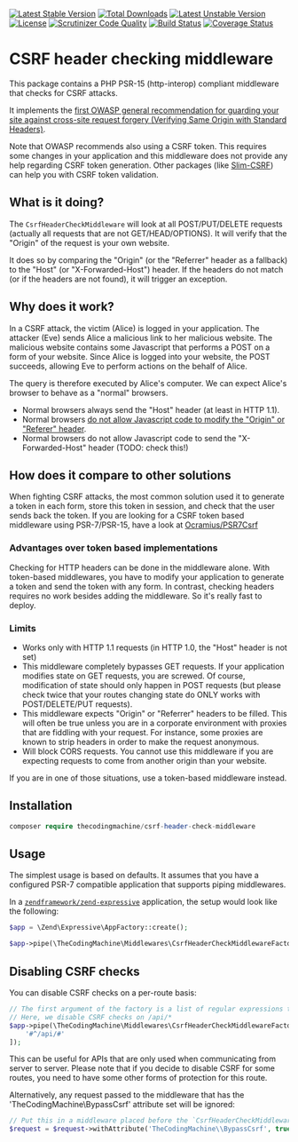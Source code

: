 [![Latest Stable Version](https://poser.pugx.org/thecodingmachine/csrf-header-check-middleware/v/stable)](https://packagist.org/packages/thecodingmachine/csrf-header-check-middleware)
[![Total Downloads](https://poser.pugx.org/thecodingmachine/csrf-header-check-middleware/downloads)](https://packagist.org/packages/thecodingmachine/csrf-header-check-middleware)
[![Latest Unstable Version](https://poser.pugx.org/thecodingmachine/csrf-header-check-middleware/v/unstable)](https://packagist.org/packages/thecodingmachine/csrf-header-check-middleware)
[![License](https://poser.pugx.org/thecodingmachine/csrf-header-check-middleware/license)](https://packagist.org/packages/thecodingmachine/csrf-header-check-middleware)
[![Scrutinizer Code Quality](https://scrutinizer-ci.com/g/thecodingmachine/csrf-header-check-middleware/badges/quality-score.png?b=master)](https://scrutinizer-ci.com/g/thecodingmachine/csrf-header-check-middleware/?branch=master)
[![Build Status](https://travis-ci.org/thecodingmachine/csrf-header-check-middleware.svg?branch=master)](https://travis-ci.org/thecodingmachine/csrf-header-check-middleware)
[![Coverage Status](https://coveralls.io/repos/thecodingmachine/csrf-header-check-middleware/badge.svg?branch=master&service=github)](https://coveralls.io/github/thecodingmachine/csrf-header-check-middleware?branch=master)

# CSRF header checking middleware

This package contains a PHP PSR-15 (http-interop) compliant middleware that checks for CSRF attacks.

It implements the [first OWASP general recommendation for guarding your site against cross-site request forgery (Verifying Same Origin with Standard Headers)](https://www.owasp.org/index.php/Cross-Site_Request_Forgery_(CSRF)_Prevention_Cheat_Sheet).

Note that OWASP recommends also using a CSRF token. This requires some changes in your application and this middleware does not provide any help regarding CSRF token generation.
Other packages (like [Slim-CSRF](https://github.com/slimphp/Slim-Csrf)) can help you with CSRF token validation.

What is it doing?
-----------------

The `CsrfHeaderCheckMiddleware` will look at all POST/PUT/DELETE requests (actually all requests that are not GET/HEAD/OPTIONS).
It will verify that the "Origin" of the request is your own website.

It does so by comparing the "Origin" (or the "Referrer" header as a fallback) to the "Host" (or "X-Forwarded-Host") header.
If the headers do not match (or if the headers are not found), it will trigger an exception.

Why does it work?
-----------------

In a CSRF attack, the victim (Alice) is logged in your application.
The attacker (Eve) sends Alice a malicious link to her malicious website. The malicious website contains some Javascript that performs a POST on a form of your website. Since Alice is logged into your website, the POST succeeds, allowing Eve to perform actions on the behalf of Alice.

The query is therefore executed by Alice's computer. We can expect Alice's browser to behave as a "normal" browsers.

- Normal browsers always send the "Host" header (at least in HTTP 1.1).
- Normal browsers [do not allow Javascript code to modify the "Origin" or "Referer" header](https://developer.mozilla.org/en-US/docs/Glossary/Forbidden_header_name).
- Normal browsers do not allow Javascript code to send the "X-Forwarded-Host" header (TODO: check this!)

How does it compare to other solutions
--------------------------------------

When fighting CSRF attacks, the most common solution used it to generate a token in each form, store this token in session, and check that the user sends back the token.
If you are looking for a CSRF token based middleware using PSR-7/PSR-15, have a look at [Ocramius/PSR7Csrf](https://github.com/Ocramius/PSR7Csrf/)

### Advantages over token based implementations

Checking for HTTP headers can be done in the middleware alone.
With token-based middlewares, you have to modify your application to generate a token and send the token with any form. In contrast, checking headers requires no work besides adding the middleware. So it's really fast to deploy.

### Limits

- Works only with HTTP 1.1 requests (in HTTP 1.0, the "Host" header is not set)
- This middleware completely bypasses GET requests. If your application modifies state on GET requests, you are screwed. Of course, modification of state should only happen in POST requests (but please check twice that your routes changing state do ONLY works with POST/DELETE/PUT requests).
- This middleware expects "Origin" or "Referrer" headers to be filled. This will often be true unless you are in a corporate environment with proxies that are fiddling with your request. For instance, some proxies are known to strip headers in order to make the request anonymous.
- Will block CORS requests. You cannot use this middleware if you are expecting requests to come from another origin than your website. 

If you are in one of those situations, use a token-based middleware instead.

Installation
------------

```php
composer require thecodingmachine/csrf-header-check-middleware
```

Usage
-----

The simplest usage is based on defaults. It assumes that you have
a configured PSR-7 compatible application that supports piping
middlewares.

In a [`zendframework/zend-expressive`](https://github.com/zendframework/zend-expressive)
application, the setup would look like the following:

```php
$app = \Zend\Expressive\AppFactory::create();

$app->pipe(\TheCodingMachine\Middlewares\CsrfHeaderCheckMiddlewareFactory::createDefault();
```

Disabling CSRF checks
---------------------

You can disable CSRF checks on a per-route basis:

```php
// The first argument of the factory is a list of regular expressions that will be matched on the path.
// Here, we disable CSRF checks on /api/*
$app->pipe(\TheCodingMachine\Middlewares\CsrfHeaderCheckMiddlewareFactory::createDefault([
    '#^/api/#'
]);
```

This can be useful for APIs that are only used when communicating from server to server. Please note that if you decide to disable CSRF for some routes, you need to have some other forms of protection for this route.

Alternatively, any request passed to the middleware that has the 'TheCodingMachine\BypassCsrf' attribute set will be ignored:

```php
// Put this in a middleware placed before the `CsrfHeaderCheckMiddleware` to disable it.
$request = $request->withAttribute('TheCodingMachine\\BypassCsrf', true);
```
